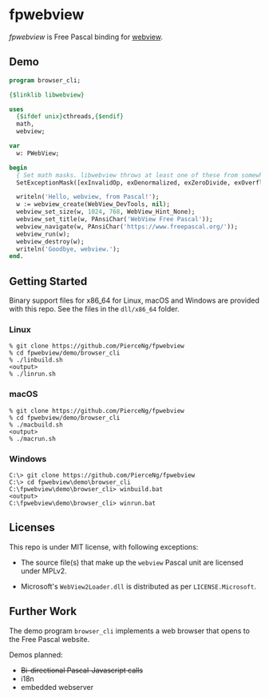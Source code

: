 # fpwebview

*fpwebview* is Free Pascal binding for [webview](https://github.com/webview/webview).

## Demo

```pascal
program browser_cli;

{$linklib libwebview}

uses
  {$ifdef unix}cthreads,{$endif}
  math,
  webview;

var
  w: PWebView;

begin
  { Set math masks. libwebview throws at least one of these from somewhere deep inside. }
  SetExceptionMask([exInvalidOp, exDenormalized, exZeroDivide, exOverflow, exUnderflow, exPrecision]);

  writeln('Hello, webview, from Pascal!');
  w := webview_create(WebView_DevTools, nil);
  webview_set_size(w, 1024, 768, WebView_Hint_None);
  webview_set_title(w, PAnsiChar('WebView Free Pascal'));
  webview_navigate(w, PAnsiChar('https://www.freepascal.org/'));
  webview_run(w);
  webview_destroy(w);
  writeln('Goodbye, webview.');
end.
```

## Getting Started

Binary support files for x86_64 for Linux, macOS and Windows are provided
with this repo. See the files in the ```dll/x86_64``` folder.

### Linux

```
% git clone https://github.com/PierceNg/fpwebview
% cd fpwebview/demo/browser_cli
% ./linbuild.sh
<output>
% ./linrun.sh
```

### macOS

```
% git clone https://github.com/PierceNg/fpwebview
% cd fpwebview/demo/browser_cli
% ./macbuild.sh
<output>
% ./macrun.sh
```

### Windows

```
C:\> git clone https://github.com/PierceNg/fpwebview
C:\> cd fpwebview\demo\browser_cli
C:\fpwebview\demo\browser_cli> winbuild.bat
<output>
C:\fpwebview\demo\browser_cli> winrun.bat
```

## Licenses

This repo is under MIT license, with following exceptions:

- The source file(s) that make up the ```webview``` Pascal unit are licensed under MPLv2. 

- Microsoft's ```WebView2Loader.dll``` is distributed as per ```LICENSE.Microsoft```.


## Further Work

The demo program ```browser_cli``` implements a web browser that opens to
the Free Pascal website.

Demos planned:
- ~~Bi-directional Pascal-Javascript calls~~
- i18n
- embedded webserver

